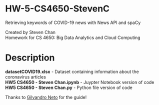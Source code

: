 # HW-5-CS4650-StevenC
Retrieving keywords of COVID-19 news with News API and spaCy

Created by Steven Chan  
Homework for CS 4650: Big Data Analytics and Cloud Computing

# Description
**datasetCOVID19.xlsx** - Dataset containing information about the coronavirus articles  
**HW5 CS4650 - Steven Chan.ipynb** - Juypter Notebook version of code
**HW5 CS4650 - Steven Chan.py** - Python file version of code

Thanks to [Gilvandro Neto](https://medium.com/analytics-vidhya/extracting-keywords-from-covid-19-news-with-python-13249571d37b) for the guide!

